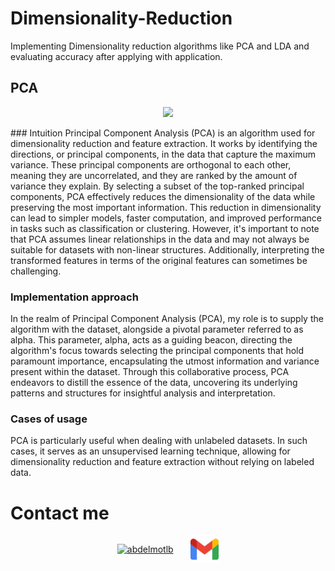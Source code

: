 # Dimensionality-Reduction
Implementing Dimensionality reduction algorithms like PCA and LDA and evaluating accuracy after applying with application.

## PCA
<p align="center">
  <img src="./PCA.jpg" width="750">
</p>
### Intuition
Principal Component Analysis (PCA) is an algorithm used for dimensionality reduction and feature extraction. It works by identifying the directions, or principal components, in the data that capture the maximum variance. These principal components are orthogonal to each other, meaning they are uncorrelated, and they are ranked by the amount of variance they explain. By selecting a subset of the top-ranked principal components, PCA effectively reduces the dimensionality of the data while preserving the most important information. This reduction in dimensionality can lead to simpler models, faster computation, and improved performance in tasks such as classification or clustering. However, it's important to note that PCA assumes linear relationships in the data and may not always be suitable for datasets with non-linear structures. Additionally, interpreting the transformed features in terms of the original features can sometimes be challenging.

### Implementation approach
In the realm of Principal Component Analysis (PCA), my role is to supply the algorithm with the dataset, alongside a pivotal parameter referred to as alpha. This parameter, alpha, acts as a guiding beacon, directing the algorithm's focus towards selecting the principal components that hold paramount importance, encapsulating the utmost information and variance present within the dataset. Through this collaborative process, PCA endeavors to distill the essence of the data, uncovering its underlying patterns and structures for insightful analysis and interpretation.

### Cases of usage
PCA is particularly useful when dealing with unlabeled datasets. In such cases, it serves as an unsupervised learning technique, allowing for dimensionality reduction and feature extraction without relying on labeled data.

# Contact me
<!-- contact me -->
<div align="center" font-size="25px">
      <!-- linkedin -->
      <a href="https://linkedin.com/in/abdelmotlb10/" target="blank"><img align="center" src="https://raw.githubusercontent.com/rahuldkjain/github-profile-readme-generator/master/src/images/icons/Social/linked-in-alt.svg" alt="abdelmotlb" height="40" width="40" /></a> 
      &nbsp; &nbsp; &nbsp;
      <!-- gmail -->
      <a href="mailto:abdelmotlb10@gmail.com" target="blank"><img align="center" src="https://github.com/abdelmotlb/abdelmotlb/blob/main/assets/gmail.svg" alt="abdelmotlb" height="45" width="45" /> 
</a>
</div>

